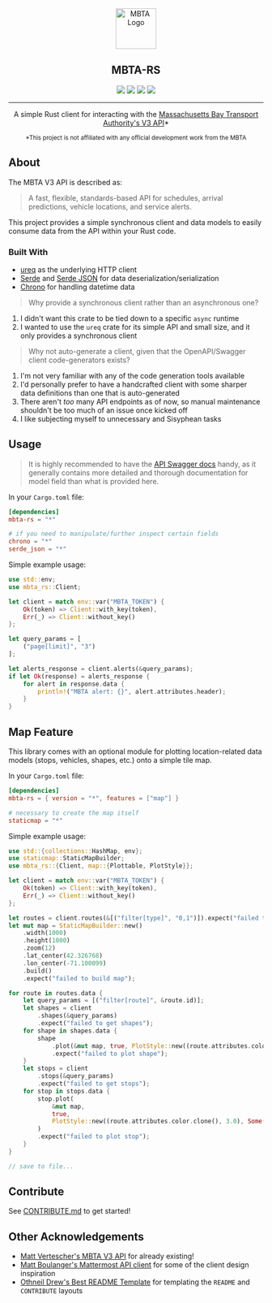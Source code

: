 <!-- HEADER -->
<div align="center">
<image src="https://raw.githubusercontent.com/bobertoyin/mbta-rs/main/mbta-rs-logo.png" alt="MBTA Logo" width="80" height="80">
<h2><b>MBTA-RS</b></h2>
<image src="https://img.shields.io/crates/v/mbta-rs?style=flat-square">
<image src ="https://img.shields.io/crates/l/mbta-rs?style=flat-square">
<image src="https://img.shields.io/docsrs/mbta-rs?style=flat-square">
<image src="https://img.shields.io/github/workflow/status/bobertoyin/mbta-rs/CI?style=flat-square">
<hr>
<p>A simple Rust client for interacting with the <a href="https://www.mbta.com/developers/v3-api">Massachusetts Bay Transport Authority's V3 API</a>*</p>
<small>*This project is not affiliated with any official development work from the MBTA</small>
</div>

<!-- ABOUT THE PROJECT -->
## About

The MBTA V3 API is described as: 

> A fast, flexible, standards-based API for schedules, arrival predictions, vehicle locations, and service alerts.

This project provides a simple synchronous client and data models to easily consume data from the API within your Rust code.

### Built With

- [ureq](https://crates.io/crates/ureq) as the underlying HTTP client
- [Serde](https://crates.io/crates/serde) and [Serde JSON](https://crates.io/crates/serde_json) for data deserialization/serialization
- [Chrono](https://crates.io/crates/chrono) for handling datetime data

> Why provide a synchronous client rather than an asynchronous one?

1. I didn't want this crate to be tied down to a specific `async` runtime
2. I wanted to use the `ureq` crate for its simple API and small size, and it only provides a synchronous client

> Why not auto-generate a client, given that the OpenAPI/Swagger client code-generators exists?

1. I'm not very familiar with any of the code generation tools available
2. I'd personally prefer to have a handcrafted client with some sharper data definitions than one that is auto-generated
3. There aren't *too* many API endpoints as of now, so manual maintenance shouldn't be too much of an issue once kicked off
4. I like subjecting myself to unnecessary and Sisyphean tasks

<!-- USAGE -->
## Usage

> It is highly recommended to have the [API Swagger docs](https://api-v3.mbta.com/docs/swagger/index.html) handy, as it generally contains more detailed and thorough documentation for model field than what is provided here.

In your `Cargo.toml` file:
```toml
[dependencies]
mbta-rs = "*"

# if you need to manipulate/further inspect certain fields
chrono = "*"
serde_json = "*"
```

Simple example usage:
```rust
use std::env;
use mbta_rs::Client;

let client = match env::var("MBTA_TOKEN") {
    Ok(token) => Client::with_key(token),
    Err(_) => Client::without_key()
};

let query_params = [
    ("page[limit]", "3")
];

let alerts_response = client.alerts(&query_params);
if let Ok(response) = alerts_response {
    for alert in response.data {
        println!("MBTA alert: {}", alert.attributes.header);
    }
}
```

## Map Feature

This library comes with an optional module for plotting location-related data models (stops, vehicles, shapes, etc.) onto a simple tile map.

In your `Cargo.toml` file:
```toml
[dependencies]
mbta-rs = { version = "*", features = ["map"] }

# necessary to create the map itself
staticmap = "*"
```

Simple example usage:
```rust
use std::{collections::HashMap, env};
use staticmap::StaticMapBuilder;
use mbta_rs::{Client, map::{Plottable, PlotStyle}};

let client = match env::var("MBTA_TOKEN") {
    Ok(token) => Client::with_key(token),
    Err(_) => Client::without_key()
};

let routes = client.routes(&[("filter[type]", "0,1")]).expect("failed to get routes");
let mut map = StaticMapBuilder::new()
    .width(1000)
    .height(1000)
    .zoom(12)
    .lat_center(42.326768)
    .lon_center(-71.100099)
    .build()
    .expect("failed to build map");

for route in routes.data {
    let query_params = [("filter[route]", &route.id)];
    let shapes = client
        .shapes(&query_params)
        .expect("failed to get shapes");
    for shape in shapes.data {
        shape
            .plot(&mut map, true, PlotStyle::new((route.attributes.color.clone(), 3.0), Some(("#FFFFFF".into(), 1.0))))
            .expect("failed to plot shape");
    }
    let stops = client
        .stops(&query_params)
        .expect("failed to get stops");
    for stop in stops.data {
        stop.plot(
            &mut map,
            true,
            PlotStyle::new((route.attributes.color.clone(), 3.0), Some(("#FFFFFF".into(), 1.0))),
        )
        .expect("failed to plot stop");
    }
}

// save to file...
```

<!-- CONTRIBUTE -->
## Contribute

See [CONTRIBUTE.md](https://github.com/bobertoyin/mbta-rs/blob/main/CONTRIBUTE.md) to get started!

<!-- OTHER ACKNOWLEDGEMENTS -->
## Other Acknowledgements

- [Matt Vertescher's MBTA V3 API](https://github.com/mvertescher/mbta-v3-swagger-api-client-rs) for already existing! 
- [Matt Boulanger's Mattermost API client](https://crates.io/crates/mattermost_api) for some of the client design inspiration
- [Othneil Drew's Best README Template](https://github.com/othneildrew/Best-README-Template) for templating the `README` and `CONTRIBUTE` layouts
